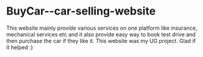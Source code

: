 # BuyCar--car-selling-website
This website mainly provide various services on one platform like insurance, mechanical services etc and it also provide easy way to book test drive and then purchase the car if they like it.
This website was my UG project.
Glad if it helped :) 
